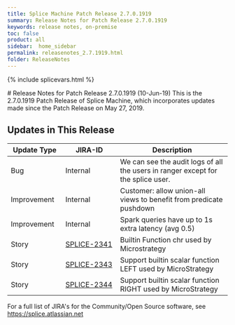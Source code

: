 ```yaml
---
title: Splice Machine Patch Release 2.7.0.1919
summary: Release Notes for Patch Release 2.7.0.1919
keywords: release notes, on-premise
toc: false
product: all
sidebar:  home_sidebar
permalink: releasenotes_2.7.1919.html
folder: ReleaseNotes
---
```

{% include splicevars.html %}
<section>
<div class="TopicContent" data-swiftype-index="true" markdown="1">
# Release Notes for Patch Release 2.7.0.1919 (10-Jun-19)
This is the 2.7.0.1919 Patch Release of Splice Machine, which incorporates updates made since the Patch Release on May 27, 2019.

## Updates in This Release
<table>
    <col width="125px" />
    <col width="125px" />
    <col />
    <thead>
        <tr>
            <th>Update Type</th>
            <th>JIRA-ID</th>
            <th>Description</th>
        </tr>
    </thead>
    <tbody>
        <tr>
            <td>Bug</td>
            <td>Internal</td>
            <td>We can see the audit logs of all the users in ranger except for the splice user.</td>
        </tr>
        <tr>
            <td>Improvement</td>
            <td>Internal</td>
            <td>Customer: allow union-all views to benefit from predicate pushdown</td>
        </tr>
        <tr>
            <td>Improvement</td>
            <td>Internal</td>
            <td>Spark queries have up to 1s extra latency (avg 0.5)</td>
        </tr>
        <tr>
            <td>Story</td>
            <td><a href="https://splice.atlassian.net/browse/SPLICE-2341" target="_blank">SPLICE-2341</a></td>
            <td>Builtin Function chr used by Microstrategy</td>
        </tr>
        <tr>
            <td>Story</td>
            <td><a href="https://splice.atlassian.net/browse/SPLICE-2343" target="_blank">SPLICE-2343</a></td>
            <td>Support builtin scalar function LEFT used by MicroStrategy</td>
        </tr>
        <tr>
            <td>Story</td>
            <td><a href="https://splice.atlassian.net/browse/SPLICE-2344" target="_blank">SPLICE-2344</a></td>
            <td>Support builtin scalar function RIGHT used by MicroStrategy</td>
        </tr>
    </tbody>
</table>

For a full list of JIRA's for the Community/Open Source software, see <https://splice.atlassian.net>

</div>
</section>
